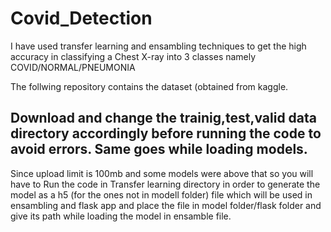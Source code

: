 # Covid_Detection
I have used transfer learning and ensambling techniques to get the high accuracy in classifying a Chest X-ray into 3 classes namely COVID/NORMAL/PNEUMONIA

The follwing repository contains the dataset (obtained from kaggle.

## Download and change the trainig,test,valid data directory accordingly before running the code to avoid errors. Same goes while loading models.

Since upload limit is 100mb and some models were above that so you will have to Run the code in Transfer learning directory in order to generate the model as 
a h5 (for the ones not in modell folder) file which will be used in ensambling and flask app and place the file in model folder/flask folder and give its path while 
loading the model in ensamble file.






